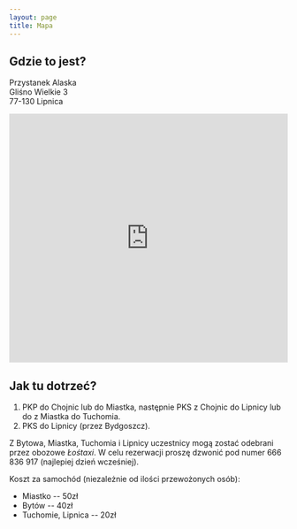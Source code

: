 ```yaml
---
layout: page
title: Mapa
---
```


## Gdzie to jest?

Przystanek Alaska  
Gliśno Wielkie 3  
77-130 Lipnica

<iframe src="https://www.google.com/maps/embed?pb=!1m18!1m12!1m3!1d155184.2293570478!2d17.262679489888434!3d54.10749304699728!2m3!1f0!2f0!3f0!3m2!1i1024!2i768!4f13.1!3m3!1m2!1s0x470204cd93cb0297%3A0xbe68d3ed2dc413b3!2sPrzystanek+Alaska!5e0!3m2!1sen!2sus!4v1466351397921"
    width="100%" height="450" frameborder="0" style="border:0" allowfullscreen></iframe>

## Jak tu dotrzeć?

1. PKP do Chojnic lub do Miastka, następnie PKS z Chojnic do Lipnicy lub do z Miastka do Tuchomia.
2. PKS do Lipnicy (przez Bydgoszcz).

Z Bytowa, Miastka, Tuchomia i Lipnicy uczestnicy mogą zostać odebrani przez obozowe *Łośtaxi*. W celu rezerwacji proszę dzwonić pod numer 666 836 917 (najlepiej dzień wcześniej).  

Koszt za samochód (niezależnie od ilości przewożonych osób):

- Miastko -- 50zł
- Bytów -- 40zł
- Tuchomie, Lipnica -- 20zł
